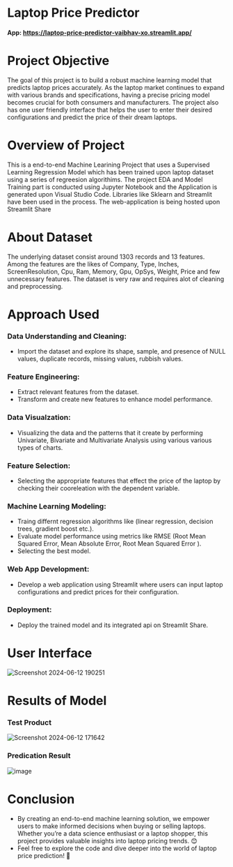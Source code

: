 # Laptop Price Predictor
#### App: https://laptop-price-predictor-vaibhav-xo.streamlit.app/

# Project Objective
The goal of this project is to build a robust machine learning model that predicts laptop prices accurately. As the laptop market continues to expand with various brands and specifications, having a precise pricing model becomes crucial for both consumers and manufacturers. The project also has one user friendly interface that helps the user to enter their desired configurations and predict the price of their dream laptops.

# Overview of Project
This is a end-to-end Machine Learining Project that uses a Supervised Learning Regression Model which has been trained upon laptop dataset using a series of regreesion algorithims. The project EDA and Model Training part is conducted using Jupyter Notebook and the Application is generated upon Visual Studio Code. Libraries like Sklearn and Streamlit have been used in the process. The web-application is being hosted upon Streamlit Share  


# About Dataset
The underlying dataset consist around 1303 records and 13 features. Among the features are the likes of Company, Type, Inches, ScreenResolution, Cpu, Ram, Memory, Gpu, OpSys, Weight, Price and few unnecessary features. The dataset is very raw and requires alot of cleaning and preprocessing.

# Approach Used
### Data Understanding and Cleaning:
* Import the dataset and explore its shape, sample, and presence of NULL values, duplicate records, missing values, rubbish values.

### Feature Engineering:
* Extract relevant features from the dataset.
* Transform and create new features to enhance model performance.

### Data Visualzation:
* Visualizing the data and the patterns that it create by performing Univariate, Bivariate and Multivariate Analysis using various various types of charts.

### Feature Selection:
* Selecting the appropriate features that effect the price of the laptop by checking their cooreleation with the dependent variable.

### Machine Learning Modeling:
* Traing differnt regression  algorithms like (linear regression, decision trees, gradient boost etc.).
* Evaluate model performance using metrics like RMSE (Root Mean Squared Error, Mean Absolute Error, Root Mean Squared Error ).
* Selecting the best model.

### Web App Development:
* Develop a web application using Streamlit where users can input laptop configurations and predict prices for their configuration.

### Deployment:
* Deploy the trained model and its integrated api on Streamlit Share.

# User Interface
![Screenshot 2024-06-12 190251](https://github.com/Vaibhav-Xo/Laptop-Price-Predictor/assets/172389348/2b724ad3-b8d4-471a-a1ba-2361392d8e37)

# Results of Model
### Test Product 
![Screenshot 2024-06-12 171642](https://github.com/Vaibhav-Xo/Laptop-Price-Predictor/assets/172389348/21e50ff2-cf04-44ff-b0c6-0984e077c109)

### Predication Result
![image](https://github.com/Vaibhav-Xo/Laptop-Price-Predictor/assets/172389348/9896fa48-77e9-4ecf-bf34-c7363a76fdf5)

# Conclusion
* By creating an end-to-end machine learning solution, we empower users to make informed decisions when buying or selling laptops. Whether you’re a data science enthusiast or a laptop shopper, this project provides valuable insights into laptop pricing trends. 😊
* Feel free to explore the code and dive deeper into the world of laptop price prediction! 🚀

